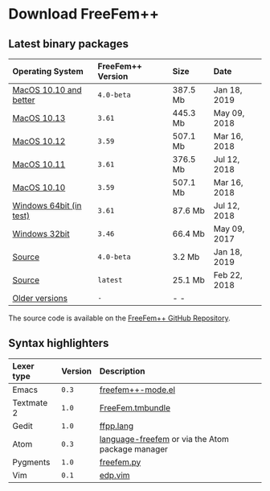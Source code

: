 # Download FreeFem++

## Latest binary packages

Operating System | FreeFem++ Version | Size | Date
:--------------- |:----------------- |:---- |:----
[MacOS 10.10 and better ](http://www3.freefem.org/ff++/ftp/FreeFem++-4.0-MacOS_10.11.pkg) | `4.0-beta` | 387.5 Mb | Jan 18, 2019
[MacOS 10.13](https://github.com/FreeFem/FreeFem-sources/releases/download/3.61/FreeFem++-3.61-1-MacOS_10.13.pkg) | `3.61` | 445.3 Mb | May 09, 2018
[MacOS 10.12](http://www3.freefem.org/ff++/ftp/FreeFem++-3.59-MacOS_10.12.pkg) | `3.59` | 507.1 Mb | Mar 16, 2018
[MacOS 10.11](https://github.com/FreeFem/FreeFem-sources/releases/download/3.61/FreeFem++-3.61-1-MacOS_10.11.pkg) | `3.61` | 376.5 Mb | Jul 12, 2018
[MacOS 10.10](http://www3.freefem.org/ff++/ftp/FreeFem++-3.59-MacOS_10.10.pkg) | `3.59` | 507.1 Mb | Mar 16, 2018
[Windows 64bit (in test)](https://github.com/FreeFem/FreeFem-sources/releases/download/3.61/FreeFem++-3.61-1-win64.exe) | `3.61` | 87.6 Mb | Jul 12, 2018
[Windows 32bit](http://www3.freefem.org/ff++/ftp/FreeFem++-3.46-win32.exe) | `3.46` | 66.4 Mb | May 09, 2017
[Source](http://www3.freefem.org/ff++/ftp/freefem++-4.0-beta.tar.gz) | `4.0-beta` | 3.2 Mb | Jan 18, 2019
[Source](https://github.com/FreeFem/FreeFem-sources/releases/latest) | `latest` | 25.1 Mb | Feb 22, 2018
[Older versions](http://www3.freefem.org/ff++/ftp/) | `-` | - -

The source code is available on the [FreeFem++ GitHub Repository](https://github.com/FreeFem/FreeFem-sources).

## Syntax highlighters

Lexer type | Version| Description
:--------- | :---- | :------
Emacs | `0.3` | [freefem++-mode.el](https://github.com/FreeFem/freefem-parser-emacs)
Textmate 2 | `1.0` | [FreeFem.tmbundle](https://github.com/FreeFem/FreeFem-parser-textmate)
Gedit | `1.0` | [ffpp.lang](https://github.com/FreeFem/Freefem-parser-gedit)
Atom | `0.3` | [language-freefem](https://github.com/FreeFem/FreeFem-parser-atom) or via the Atom package manager
Pygments | `1.0` | [freefem.py](https://github.com/FreeFem/FreeFem-parser-pygments)
Vim | `0.1` | [edp.vim](https://github.com/FreeFem/FreeFem-parser-vim)
